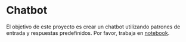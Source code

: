 
# Chatbot
El objetivo de este proyecto es crear un chatbot utilizando patrones de entrada y respuestas predefinidos. Por favor, trabaja en [notebook](https://colab.research.google.com/github/emmanueliarussi/DataScienceCapstone/blob/master/3_MidtermProjects/ProjectPCB/main.ipynb).

